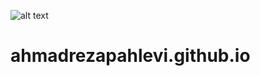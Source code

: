 ![alt text](https://github.com/ahmadrezapahlevi/ahmadrezapahlevi.github.io/tree/main/main_photo.jpg?raw=true)

# ahmadrezapahlevi.github.io
